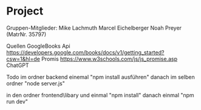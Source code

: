 # Project

Gruppen-Mitglieder:
Mike Lachmuth
Marcel Eichelberger
Noah Preyer (MatrNr. 35797)


Quellen
GoogleBooks Api https://developers.google.com/books/docs/v1/getting_started?csw=1&hl=de
Promis https://www.w3schools.com/js/js_promise.asp
ChatGPT

Todo
im ordner backend einemal "npm install ausführen"
danach im selben ordner "node server.js"

in den ordner frontend\libary und einmal "npm install"
danach einmal "npm run dev"